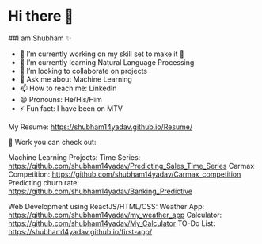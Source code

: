 # Hi there 👋
##I am Shubham ✨
<!--
**shubham14yadav/shubham14yadav** is a ✨ _special_ ✨ repository because its `README.md` (this file) appears on your GitHub profile.
Here are some ideas to get you started:
- 🔭 I’m currently working on ...
- 🌱 I’m currently learning ...
- 👯 I’m looking to collaborate on ...
- 🤔 I’m looking for help with ...
- 💬 Ask me about ...
- 📫 How to reach me: ...
- 😄 Pronouns: ...
- ⚡ Fun fact: ...
-->

- 🔭 I’m currently working on my skill set to make it :muscle:
- 🌱 I’m currently learning Natural Language Processing
- 👯 I’m looking to collaborate on projects
- 💬 Ask me about Machine Learning
- 📫 How to reach me: LinkedIn
- 😄 Pronouns: He/His/Him
- ⚡ Fun fact: I have been on MTV

My Resume: https://shubham14yadav.github.io/Resume/

📝 Work you can check out:

Machine Learning Projects:
Time Series: https://github.com/shubham14yadav/Predicting_Sales_Time_Series
Carmax Competition: https://github.com/shubham14yadav/Carmax_competition
Predicting churn rate: https://github.com/shubham14yadav/Banking_Predictive

Web Development using ReactJS/HTML/CSS:
Weather App: https://github.com/shubham14yadav/my_weather_app
Calculator: https://github.com/shubham14yadav/My_Calculator
TO-Do List: https://shubham14yadav.github.io/first-app/ 
